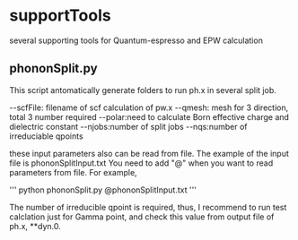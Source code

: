 # supportTools
several supporting tools for Quantum-espresso and EPW calculation

## phononSplit.py
This script antomatically generate folders to run ph.x in several split job.

--scfFile: filename of scf calculation of pw.x
--qmesh: mesh for 3 direction, total 3 number required
--polar:need to calculate Born effective charge and dielectric constant
--njobs:number of split jobs
--nqs:number of irreduciable qpoints

these input parameters also can be read from file. The example of the input file is phononSplitInput.txt
You need to add "@" when you want to read parameters from file. For example,

'''
python phononSplit.py @phononSplitInput.txt
'''

The number of irreducible qpoint is required, thus, I recommend to run test calclation just for Gamma point, 
and check this value from output file of ph.x, **dyn.0.
